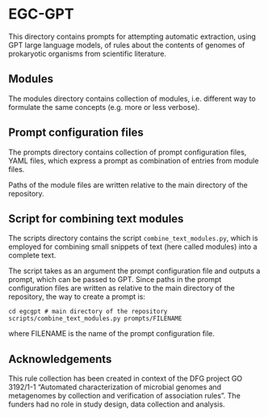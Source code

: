 # EGC-GPT

This directory contains prompts for attempting automatic extraction, using GPT
large language models, of rules about the contents of genomes of prokaryotic
organisms from scientific literature.

## Modules

The modules directory contains collection of modules, i.e. different
way to formulate the same concepts (e.g. more or less verbose).

## Prompt configuration files

The prompts directory contains collection of prompt configuration files,
YAML files, which express a prompt as combination of entries from module files.

Paths of the module files are written relative to the main directory of the
repository.

## Script for combining text modules

The scripts directory contains the script ``combine_text_modules.py``,
which is employed for combining small snippets of text
(here called modules) into a complete text.

The script takes as an argument the prompt configuration file and outputs
a prompt, which can be passed to GPT.
Since paths in the prompt configuration files are written as relative to
the main directory of the repository, the way to create a prompt is:
```
cd egcgpt # main directory of the repository
scripts/combine_text_modules.py prompts/FILENAME
```
where FILENAME is the name of the prompt configuration file.

## Acknowledgements

This rule collection has been created in context of the DFG project GO 3192/1-1
“Automated characterization of microbial genomes and metagenomes by collection
and verification of association rules”. The funders had no role in study
design, data collection and analysis.

